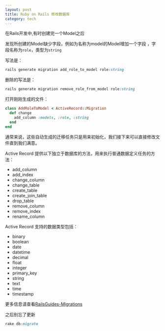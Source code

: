 ```yaml
---
layout: post
title: Ruby on Rails 修改数据库
category: tech
---
```

在Rails开发中,有时创建完一个Model之后

发现所创建的Model缺少字段，例如为名称为model的Model增加一个字段 ，字段名称为`role`，类型为`string`

写法是：

```ruby
rails generate migration add_role_to_model role:string
```

删除的写法是：

```ruby
rails generate migration remove_role_from_model role:string
```

打开刚刚生成的文件：

```ruby
class AddRoleToModel < ActiveRecord::Migration
  def change
    add_column :models, :role, :string
  end
end
```

通常来说，这些自动生成的迁移任务只是用来初始化，我们接下来可以直接修改文件直到我们满意。

Active Record 提供以下独立于数据库的方法，用来执行普通数据定义任务的方法：

*  add_column
*  add_index
*  change_column
*  change_table
*  create_table
*  create_join_table
*  drop_table
*  remove_column
*  remove_index
*  rename_column

Active Record 支持的数据类型包括：

*  binary
*  boolean
*  date
*  datetime
*  decimal
*  float
*  integer
*  primary_key
*  string
*  text
*  time
*  timestamp

更多信息请查看<a href="http://guides.ruby-china.org/active_record_migrations.html" target="_blank">RailsGuides-Migrations</a>

之后别忘了更新

```ruby
rake db:migrate 
```
